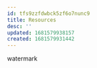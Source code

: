 ```yaml
---
id: tfs9zzfdwbck5zf6o7nunc9
title: Resources
desc: ''
updated: 1681579938157
created: 1681579931442
---
```


watermark
